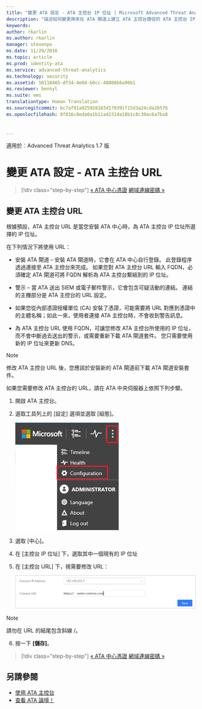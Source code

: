 ```yaml
---
title: "變更 ATA 設定 - ATA 主控台 IP 位址 | Microsoft Advanced Threat Analytics"
description: "描述如何變更用來在 ATA 閘道上建立 ATA 主控台捷徑的 ATA 主控台 IP 位址。"
keywords: 
author: rkarlin
ms.author: rkarlin
manager: stevenpo
ms.date: 11/29/2016
ms.topic: article
ms.prod: identity-ata
ms.service: advanced-threat-analytics
ms.technology: security
ms.assetid: 50118465-df34-4e04-b0cc-48808b6a96b1
ms.reviewer: bennyl
ms.suite: ems
translationtype: Human Translation
ms.sourcegitcommit: bc7af91a925928183d179391f15d3a24cda2b576
ms.openlocfilehash: 8f816c8eda0a1b11a42314a18b1c8c39ac6a7ba8


---
```


適用於︰Advanced Threat Analytics 1.7 版



# <a name="change-ata-configuration---ata-console-url"></a>變更 ATA 設定 - ATA 主控台 URL

>[!div class="step-by-step"]
[« ATA 中心憑證](modifying-ata-config-centercert.md)
[網域連線密碼 »](modifying-ata-config-dcpassword.md)

## <a name="change-the-ata-console-url"></a>變更 ATA 主控台 URL
根據預設，ATA 主控台 URL 是當您安裝 ATA 中心時，為 ATA 主控台 IP 位址所選擇的 IP 位址。

在下列情況下將使用 URL：

-   安裝 ATA 閘道 – 安裝 ATA 閘道時，它會在 ATA 中心自行登錄。 此登錄程序透過連接至 ATA 主控台來完成。 如果您對 ATA 主控台 URL 輸入 FQDN，必須確定 ATA 閘道可將 FQDN 解析為 ATA 主控台繫結到的 IP 位址。

-   警示 – 當 ATA 送出 SIEM 或電子郵件警示，它會包含可疑活動的連結。 連結的主機部分是 ATA 主控台的 URL 設定。

-   如果您從內部憑證授權單位 (CA) 安裝了憑證，可能需要將 URL 對應到憑證中的主體名稱；如此一來，使用者連接 ATA 主控台時，不會收到警告訊息。

-   為 ATA 主控台 URL 使用 FQDN，可讓您修改 ATA 主控台所使用的 IP 位址，而不會中斷過去送出的警示，或需要重新下載 ATA 閘道套件。 您只需要使用新的 IP 位址來更新 DNS。

> [!NOTE]
> 修改 ATA 主控台 URL 後，您應該於安裝新的 ATA 閘道前下載 ATA 閘道安裝套件。

如果您需要修改 ATA 主控台的 URL，請在 ATA 中央伺服器上依照下列步驟。

1.  開啟 ATA 主控台。

2.  選取工具列上的 [設定] 選項並選取 [組態]。

    ![ATA 組態設定圖示](media/ATA-config-icon.JPG)

3.  選取 [中心]。

4.  在 [主控台 IP 位址] 下，選取其中一個現有的 IP 位址

5.  在 [主控台 URL] 下，視需要修改 URL：

    ![ATA 主控台 URL](media/ATA-chge-center-URL.png)
> [!NOTE]
> 請勿在 URL 的結尾包含斜線 /。

6.  按一下 **[儲存]**。

>[!div class="step-by-step"]
[« ATA 中心憑證](modifying-ata-config-centercert.md)
[網域連線密碼 »](modifying-ata-config-dcpassword.md)


## <a name="see-also"></a>另請參閱
- [使用 ATA 主控台](working-with-ata-console.md)
- [查看 ATA 論壇！](https://aka.ms/ata-forum)



<!--HONumber=Nov16_HO5-->


